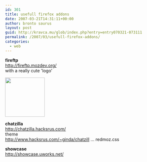 ```yaml
---
id: 301
title: usefull firefox addons
date: 2007-03-21T14:31:11+00:00
author: bronto saurus
layout: post
guid: http://kravca.mu/glob/index.php?entry=entry070321-073111
permalink: /2007/03/usefull-firefox-addons/
categories:
  - web
---
```

**fireftp**  
<a href="http://fireftp.mozdev.org/" target="_blank" >http://fireftp.mozdev.org/</a>  
with a really cute 'logo'

<img src="/images/fireftp.png" width="128" height="128" border="0" alt="" />

**chatzilla**  
<a href="http://chatzilla.hacksrus.com/" target="_blank" >http://chatzilla.hacksrus.com/</a>  
theme  
<a href="http://www.hacksrus.com/~ginda/chatzilla/motifs/output-redmoz.css" target="_blank" >http://www.hacksrus.com/~ginda/chatzill &#8230; redmoz.css</a>

**showcase**  
<a href="http://showcase.uworks.net/" target="_blank" >http://showcase.uworks.net/</a>